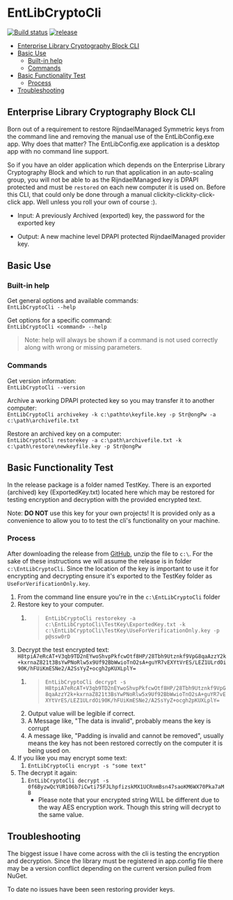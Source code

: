 # EntLibCryptoCli

[![Build status](https://brettski.visualstudio.com/EntLibCryptoCli/_apis/build/status/EntLibCryptoCli-.NET%20Desktop-CI)](https://brettski.visualstudio.com/EntLibCryptoCli/_build/latest?definitionId=1)
[![release](https://img.shields.io/badge/Release-v1.3.0-blue.svg)](https://github.com/brettski/EntLibCryptoCli/releases/tag/v1.3.0)

- [Enterprise Library Cryptography Block CLI](#Enterprise-Library-Cryptography-Block-CLI)
- [Basic Use](#Basic-Use)
  - [Built-in help](#Built-in-help)
  - [Commands](#Commands)
- [Basic Functionality Test](#Basic-Functionality-Test)
  - [Process](#Process)
- [Troubleshooting](#Troubleshooting)

## Enterprise Library Cryptography Block CLI

Born out of a requirement to restore RijndaelManaged Symmetric keys from the command line and removing the manual use of the EntLibConfig.exe app. Why does that matter? The EntLibConfig.exe application is a desktop app with no command line support.

So if you have an older application which depends on the Enterprise Library Cryptography Block and which to run that application in an auto-scaling group, you will not be able to as the RijndaelManaged key is DPAPI protected and must be `restored` on each new computer it is used on. Before this CLI, that could only be done through a manual clickity-clickity-click-click app.  Well unless you roll your own of course :).

- Input: A previously Archived (exported) key, the password for the exported key

- Output: A new machine level DPAPI protected RijndaelManaged provider key.

## Basic Use

### Built-in help

Get general options and available commands:  
`EntLibCryptoCli --help`

Get options for a specific command:  
`EntLibCryptoCli <command> --help`

> Note: help will always be shown if a command is not used correctly along with wrong or missing parameters.

### Commands

Get version information:  
`EntLibCryptoCli --version`

Archive a working DPAPI protected key so you may transfer it to another computer:  
`EntLibCryptoCli archivekey -k c:\pathto\keyfile.key -p Str@ongPw -a c:\path\archivefile.txt`

Restore an archived key on a computer:  
`EntLibCryptoCli restorekey -a c:\path\archivefile.txt -k c:\path\restore\newkeyfile.key -p Str@ongPw`

## Basic Functionality Test

In the release package is a folder named TestKey. There is an exported (archived) key (ExportedKey.txt) located here which may be restored for testing encryption and decryption with the provided encrypted text.

Note: **DO NOT** use this key for your own projects! It is provided only as a convenience to allow you to to test the cli's functionality on your machine.

### Process

After downloading the release from [GitHub](https://github.com/brettski/EntLibCryptoCli/releases), unzip the file to `c:\`. For the sake of these instructions we will assume the release is in folder `c:\EntLibCryptoCli`. Since the location of the key is important to use it for encrypting and decrypting ensure it's exported to the TestKey folder as `UseForVerificationOnly.key`.

1. From the command line ensure you're in  the `c:\EntLibCryptoCli` folder
1. Restore key to your computer.
    1. > `EntLibCryptoCli restorekey -a c:\EntLibCryptoCli\TestKey\ExportedKey.txt -k c:\EntLibCryptoCli\TestKey\UseForVerificationOnly.key -p p@ssw0rD`
1. Decrypt the test encrypted text: `H8tpiA7eRcAT+V3qb9TD2nEYwoShvpPkfcwOtf8HP/28Tbh9Utznkf9VpG8qaAzzY2k+kxrnaZ821t3BsYwPNoRlw5x9Uf92BbWwioTnO2sA+guYR7vEXYtVrES/LEZ1ULrdOi90K/hFUiKmESNe2/A2SsYyZ+ocgh2pKUXLplY=`
    1. > `EntLibCryptoCli decrypt -s H8tpiA7eRcAT+V3qb9TD2nEYwoShvpPkfcwOtf8HP/28Tbh9Utznkf9VpG8qaAzzY2k+kxrnaZ821t3BsYwPNoRlw5x9Uf92BbWwioTnO2sA+guYR7vEXYtVrES/LEZ1ULrdOi90K/hFUiKmESNe2/A2SsYyZ+ocgh2pKUXLplY=`
    1. Output value will be legible if correct.
    1. A Message like, "The data is invalid", probably means the key is corrupt
    1. A message like, "Padding is invalid and cannot be removed", usually means the key has not been restored correctly on the computer it is being used on.
1. If you like you may encrypt some text:
    1. `EntLibCryptoCli encrypt -s "some text"`
1. The decrypt it again:
    1. `EntLibCryptoCli decrypt -s 0f6ByzwQcYUR106b7iCwti75FJLhpfizskMX1UCRnmBsn47saoKM6WX70Pka7aMB`
        - Please note that your encrypted string WILL be different due to the way AES encryption work. Though this string will decrypt to the same value.

## Troubleshooting

The biggest issue I have come across with the cli is testing the encryption and decryption. Since the library must be registered in app.config file there may be a version conflict depending on the current version pulled from NuGet.

To date no issues have been seen restoring provider keys.
